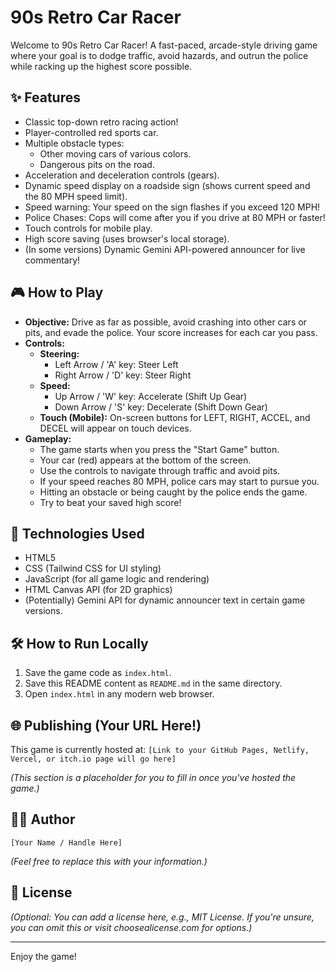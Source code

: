 # 90s Retro Car Racer

Welcome to 90s Retro Car Racer! A fast-paced, arcade-style driving game where your goal is to dodge traffic, avoid hazards, and outrun the police while racking up the highest score possible.

## ✨ Features

* Classic top-down retro racing action!
* Player-controlled red sports car.
* Multiple obstacle types:
    * Other moving cars of various colors.
    * Dangerous pits on the road.
* Acceleration and deceleration controls (gears).
* Dynamic speed display on a roadside sign (shows current speed and the 80 MPH speed limit).
* Speed warning: Your speed on the sign flashes if you exceed 120 MPH!
* Police Chases: Cops will come after you if you drive at 80 MPH or faster!
* Touch controls for mobile play.
* High score saving (uses browser's local storage).
* (In some versions) Dynamic Gemini API-powered announcer for live commentary!

## 🎮 How to Play

* **Objective:** Drive as far as possible, avoid crashing into other cars or pits, and evade the police. Your score increases for each car you pass.
* **Controls:**
    * **Steering:**
        * Left Arrow / 'A' key: Steer Left
        * Right Arrow / 'D' key: Steer Right
    * **Speed:**
        * Up Arrow / 'W' key: Accelerate (Shift Up Gear)
        * Down Arrow / 'S' key: Decelerate (Shift Down Gear)
    * **Touch (Mobile):** On-screen buttons for LEFT, RIGHT, ACCEL, and DECEL will appear on touch devices.
* **Gameplay:**
    * The game starts when you press the "Start Game" button.
    * Your car (red) appears at the bottom of the screen.
    * Use the controls to navigate through traffic and avoid pits.
    * If your speed reaches 80 MPH, police cars may start to pursue you.
    * Hitting an obstacle or being caught by the police ends the game.
    * Try to beat your saved high score!

## 🚀 Technologies Used

* HTML5
* CSS (Tailwind CSS for UI styling)
* JavaScript (for all game logic and rendering)
* HTML Canvas API (for 2D graphics)
* (Potentially) Gemini API for dynamic announcer text in certain game versions.

## 🛠️ How to Run Locally

1.  Save the game code as `index.html`.
2.  Save this README content as `README.md` in the same directory.
3.  Open `index.html` in any modern web browser.

## 🌐 Publishing (Your URL Here!)

This game is currently hosted at: `[Link to your GitHub Pages, Netlify, Vercel, or itch.io page will go here]`

*(This section is a placeholder for you to fill in once you've hosted the game.)*

## 🧑‍💻 Author

`[Your Name / Handle Here]`

*(Feel free to replace this with your information.)*

## 📜 License

*(Optional: You can add a license here, e.g., MIT License. If you're unsure, you can omit this or visit choosealicense.com for options.)*

---

Enjoy the game!